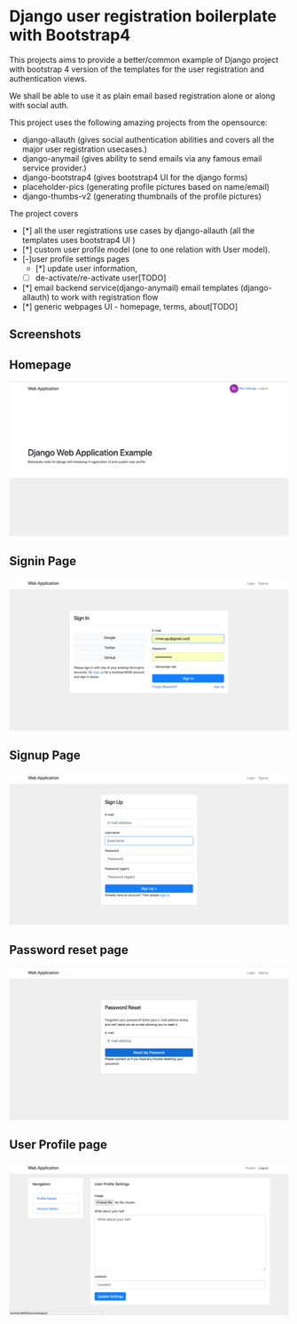 # Django user registration boilerplate with Bootstrap4 

This projects aims to provide a better/common example of Django project with 
bootstrap 4 version of the templates for the user 
registration and authentication views.

We shall be able to use it as plain email based registration alone or along with social auth.


This project uses the following amazing projects from the opensource:

- django-allauth (gives social authentication abilities and covers all the major user registration usecases.)
- django-anymail (gives ability to send emails via any famous email service provider.)
- django-bootstrap4 (gives bootstrap4 UI for the django forms)
- placeholder-pics (generating profile pictures based on name/email)
- django-thumbs-v2 (generating thumbnails of the profile pictures)


The project covers 

- [*] all the user registrations use cases by django-allauth (all the templates uses bootstrap4 UI )
- [*] custom user profile model (one to one relation with User model). 
- [-]user profile settings pages 
    - [*] update user information, 
    - [ ] de-activate/re-activate user[TODO]
- [*] email backend service(django-anymail) email templates (django-allauth) to work with registration flow 
- [*] generic webpages UI - homepage, terms, about[TODO]


## Screenshots


Homepage
---------
![homepage](screenshots/homepage.png)

Signin Page
---------
![Signin](screenshots/signin.png)

Signup Page
---------
![Signup](screenshots/signup.png)

Password reset page
---------
![password reset](screenshots/password-reset.png)

User Profile page
---------
![user profile](screenshots/user-profile.png)


